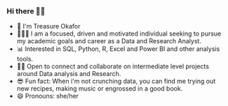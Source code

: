### Hi there 👋🏽

* 🌸 I'm Treasure Okafor
* 👩🏽‍💻 I am a focused, driven and motivated individual seeking to pursue my academic goals and career as a Data and Research Analyst.
* 📊 Interested in SQL, Python, R, Excel and Power BI and other analysis tools.
* 👯‍♀️ Open to connect and collaborate on intermediate level projects around Data analysis and Research.
* 😎 Fun fact: When i'm not crunching data, you can find me trying out new recipes, making music or engrossed in a good book.
* 😄 Pronouns: she/her
